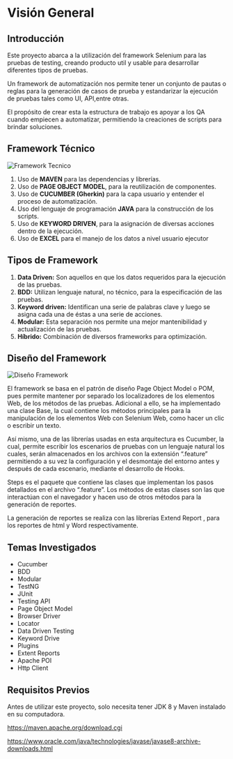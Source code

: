 # Visión General

## Introducción

Este proyecto abarca a la utilización del framework Selenium para las pruebas de testing, creando producto util y usable para desarrollar diferentes tipos de pruebas.

Un framework de automatización nos permite tener un conjunto de pautas o reglas para la generación de casos de prueba y estandarizar la ejecución de pruebas tales como UI, API,entre otras.

El propósito de crear esta la estructura de trabajo es apoyar a los QA cuando empiecen a automatizar, permitiendo la creaciones de scripts para brindar soluciones.

## Framework Técnico

![Framework Tecnico](/images/overview/framework-tecnico.png)

1. Uso de **MAVEN** para las dependencias y librerías.
2. Uso de **PAGE OBJECT MODEL**, para la reutilización de componentes.
3. Uso de **CUCUMBER (Gherkin)** para la capa usuario y entender el proceso de automatización.
4. Uso del lenguaje de programación **JAVA** para la construcción de los scripts.
5. Uso de **KEYWORD DRIVEN**, para la asignación de diversas acciones dentro de la ejecución.
6. Uso de **EXCEL** para el manejo de los datos a nivel usuario ejecutor

## Tipos de Framework

1. **Data Driven:** Son aquellos en que los datos requeridos para la ejecución de las pruebas​.
2. **BDD:** Utilizan lenguaje natural, no técnico, para la especificación de las pruebas.​
3. **Keyword driven:** Identifican una serie de palabras clave y luego se asigna cada una de éstas a una serie de acciones​.
4. **Modular:** Esta separación nos permite una mejor mantenibilidad y actualización de las pruebas.​
5. **Híbrido:** Combinación de diversos frameworks para optimización.

## Diseño del Framework

![Diseño Framework](/images/overview/framework-diseno.png)

El framework se basa en el patrón de diseño Page Object Model o POM, pues permite mantener por separado los localizadores de los elementos Web, de los métodos de las pruebas. Adicional a ello, se ha implementado una clase Base, la cual contiene los métodos principales para la manipulación de los elementos Web con Selenium Web, como hacer un clic o escribir un texto. 

Así mismo, una de las librerías usadas en esta arquitectura es Cucumber, la cual, permite escribir los escenarios de pruebas con un lenguaje natural los cuales, serán almacenados en los archivos con la extensión “.feature” permitiendo a su vez la configuración y el desmontaje del entorno antes y después de cada escenario, mediante el desarrollo de Hooks.

Steps es el paquete que contiene las clases que implementan los pasos detallados en el archivo “.feature”. Los métodos de estas clases son las que interactúan con el navegador y hacen uso de otros métodos para la generación de reportes. 

La generación de reportes se realiza con las librerías Extend Report , para los reportes de html y Word respectivamente.


## Temas Investigados

- Cucumber
- BDD
- Modular
- TestNG
- JUnit
- Testing API
- Page Object Model
- Browser Driver
- Locator
- Data Driven Testing
- Keyword Drive
- Plugins
- Extent Reports
- Apache POI
- Http Client

## Requisitos Previos

Antes de utilizar este proyecto, solo necesita tener JDK 8 y Maven instalado en su computadora.

<https://maven.apache.org/download.cgi>

<https://www.oracle.com/java/technologies/javase/javase8-archive-downloads.html>

